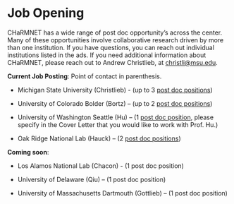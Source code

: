 # Job Opening 

CHaRMNET has a wide range of post doc opportunity’s across the center.  Many of these opportunities involve collaborative research driven by more than one institution.  If you have questions, you can reach out individual institutions listed in the ads.  If you need additional information about CHaRMNET, please reach out to Andrew Christlieb, at christli@msu.edu.

**Current Job Posting**:  Point of contact in parenthesis.

- Michigan State University (Christlieb) -  (up to 3 [post doc positions](https://careers.msu.edu/en-us/job/512952/research-associatefixed-term))

- University of Colorado Bolder (Bortz)  – (up to 2 [post doc positions](https://jobs.colorado.edu/jobs/JobDetail/PostDoctoral-Research-Associate/44188))

- University of Washington Seattle (Hu) – (1 [post doc position](https://www.mathjobs.org/jobs/list/20601), please specify in the Cover Letter that you would like to work with Prof. Hu.)

- Oak Ridge National Lab (Hauck) – (2 [post doc positions](https://www.mathjobs.org/jobs?action=joblist&id=ORNL&send=Go))


**Coming soon**:

- Los Alamos National Lab (Chacon)  - (1 post doc position)

- University of Delaware (Qiu) – (1 post doc position)

- University of Massachusetts Dartmouth (Gottlieb) – (1 post doc position)




<script type="text/x-mathjax-config">MathJax.Hub.Config({TeX: {equationNumbers: {autoNumber: "all"}}, tex2jax: {inlineMath: [['$','$']]}});</script>
<script type="text/javascript" src="https://cdnjs.cloudflare.com/ajax/libs/mathjax/2.7.2/MathJax.js?config=TeX-AMS_HTML"></script>
